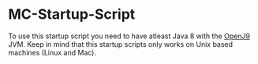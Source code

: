 # MC-Startup-Script
To use this startup script you need to have atleast Java 8 with the [OpenJ9](https://www.eclipse.org/openj9) JVM.
Keep in mind that this startup scripts only works on Unix based machines (Linux and Mac).
